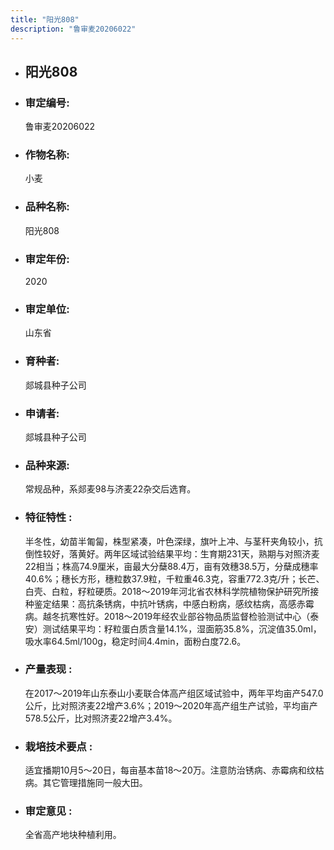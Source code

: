 ```yaml
---
title: "阳光808"
description: "鲁审麦20206022"
---
```

* ## 阳光808
* ###  审定编号:  
   鲁审麦20206022

*  ### 作物名称:  
   小麦

*   ###  品种名称: 
    阳光808

*   ### 审定年份: 
    2020

*   ### 审定单位:  
    山东省

*   ### 育种者:  
    郯城县种子公司

*   ### 申请者:  
    郯城县种子公司

*   ### 品种来源:  
    常规品种，系郯麦98与济麦22杂交后选育。

*   ### 特征特性 : 
    半冬性，幼苗半匍匐，株型紧凑，叶色深绿，旗叶上冲、与茎秆夹角较小，抗倒性较好，落黄好。两年区域试验结果平均：生育期231天，熟期与对照济麦22相当；株高74.9厘米，亩最大分蘖88.4万，亩有效穗38.5万，分蘖成穗率40.6%；穗长方形，穗粒数37.9粒，千粒重46.3克，容重772.3克/升；长芒、白壳、白粒，籽粒硬质。2018～2019年河北省农林科学院植物保护研究所接种鉴定结果：高抗条锈病，中抗叶锈病，中感白粉病，感纹枯病，高感赤霉病。越冬抗寒性好。2018～2019年经农业部谷物品质监督检验测试中心（泰安）测试结果平均：籽粒蛋白质含量14.1%，湿面筋35.8%，沉淀值35.0ml，吸水率64.5ml/100g，稳定时间4.4min，面粉白度72.6。

*   ### 产量表现 : 
    在2017～2019年山东泰山小麦联合体高产组区域试验中，两年平均亩产547.0公斤，比对照济麦22增产3.6%；2019～2020年高产组生产试验，平均亩产578.5公斤，比对照济麦22增产3.4%。

*   ### 栽培技术要点 : 
    适宜播期10月5～20日，每亩基本苗18～20万。注意防治锈病、赤霉病和纹枯病。其它管理措施同一般大田。

*   ### 审定意见 : 
    全省高产地块种植利用。
